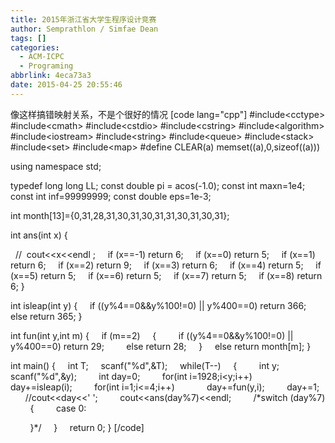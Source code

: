 ```yaml
---
title: 2015年浙江省大学生程序设计竞赛
author: Semprathlon / Simfae Dean
tags: []
categories:
  - ACM-ICPC
  - Programing
abbrlink: 4eca73a3
date: 2015-04-25 20:55:46
---
```

像这样搞错映射关系，不是个很好的情况
[code lang="cpp"]
#include&lt;cctype&gt;
#include&lt;cmath&gt;
#include&lt;cstdio&gt;
#include&lt;cstring&gt;
#include&lt;algorithm&gt;
#include&lt;iostream&gt;
#include&lt;string&gt;
#include&lt;queue&gt;
#include&lt;stack&gt;
#include&lt;set&gt;
#include&lt;map&gt;
#define CLEAR(a) memset((a),0,sizeof((a)))


using namespace std;


typedef long long LL;
const double pi = acos(-1.0);
const int maxn=1e4;
const int inf=99999999;
const double eps=1e-3;


int month[13]={0,31,28,31,30,31,30,31,31,30,31,30,31};


int ans(int x)
{


  //  cout&lt;&lt;x&lt;&lt;endl ;
    if (x==-1) return 6;
    if (x==0) return 5;
    if (x==1) return 6;
    if (x==2) return 9;
    if (x==3) return 6;
    if (x==4) return 5;
    if (x==5) return 5;
    if (x==6) return 5;
    if (x==7) return 5;
    if (x==8) return 6;
}


int isleap(int y)
{
    if ((y%4==0&amp;&amp;y%100!=0) || y%400==0) return 366;
    else return 365;
}


int fun(int y,int m)
{
    if (m==2)
    {
        if ((y%4==0&amp;&amp;y%100!=0) || y%400==0) return 29;
        else return 28;
    }
    else return month[m];
}


int main()
{
    int T;
    scanf(&quot;%d&quot;,&amp;T);
    while(T--)
    {
        int y;
        scanf(&quot;%d&quot;,&amp;y);
        int day=0;
        for(int i=1928;i&lt;y;i++)
            day+=isleap(i);
        for(int i=1;i&lt;=4;i++)
            day+=fun(y,i);
        day+=1;
        //cout&lt;&lt;day&lt;&lt;' ';
        cout&lt;&lt;ans(day%7)&lt;&lt;endl;
        /*switch (day%7)
        {
        case 0:


        }*/
    }
    return 0;
}
[/code]